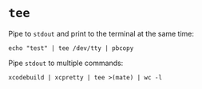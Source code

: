 # `tee`

Pipe to `stdout` and print to the terminal at the same time:

	echo "test" | tee /dev/tty | pbcopy

Pipe `stdout` to multiple commands:

	xcodebuild | xcpretty | tee >(mate) | wc -l
